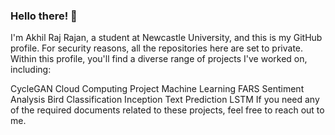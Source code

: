 ### Hello there! 👋
I'm Akhil Raj Rajan, a student at Newcastle University, and this is my GitHub profile. For security reasons, all the repositories here are set to private. Within this profile, you'll find a diverse range of projects I've worked on, including:

CycleGAN
Cloud Computing Project
Machine Learning
FARS
Sentiment Analysis
Bird Classification
Inception
Text Prediction
LSTM
If you need any of the required documents related to these projects, feel free to reach out to me.
